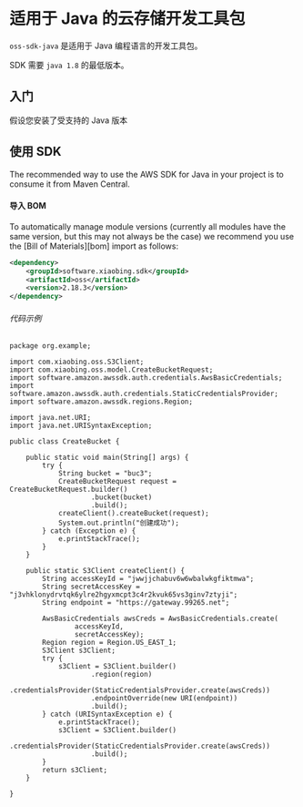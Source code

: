 # 适用于 Java 的云存储开发工具包

`oss-sdk-java` 是适用于 Java 编程语言的开发工具包。

SDK 需要 `java 1.8` 的最低版本。

入门
---------------
假设您安装了受支持的 Java 版本
## 使用 SDK

The recommended way to use the AWS SDK for Java in your project is to consume it from Maven Central.

#### 导入 BOM ####

To automatically manage module versions (currently all modules have the same version, but this may not always be the case) we recommend you use the [Bill of Materials][bom] import as follows:

```xml
<dependency>
    <groupId>software.xiaobing.sdk</groupId>
    <artifactId>oss</artifactId>
    <version>2.18.3</version>
</dependency>
```

###### 代码示例

```
package org.example;

import com.xiaobing.oss.S3Client;
import com.xiaobing.oss.model.CreateBucketRequest;
import software.amazon.awssdk.auth.credentials.AwsBasicCredentials;
import software.amazon.awssdk.auth.credentials.StaticCredentialsProvider;
import software.amazon.awssdk.regions.Region;

import java.net.URI;
import java.net.URISyntaxException;

public class CreateBucket {

    public static void main(String[] args) {
        try {
            String bucket = "buc3";
            CreateBucketRequest request = CreateBucketRequest.builder()
                    .bucket(bucket)
                    .build();
            createClient().createBucket(request);
            System.out.println("创建成功");
        } catch (Exception e) {
            e.printStackTrace();
        }
    }

    public static S3Client createClient() {
        String accessKeyId = "jwwjjchabuv6w6wbalwkgfiktmwa";
        String secretAccessKey = "j3vhklonydrvtqk6ylre2hgyxmcpt3c4r2kvuk65vs3ginv7ztyji";
        String endpoint = "https://gateway.99265.net";

        AwsBasicCredentials awsCreds = AwsBasicCredentials.create(
                accessKeyId,
                secretAccessKey);
        Region region = Region.US_EAST_1;
        S3Client s3Client;
        try {
            s3Client = S3Client.builder()
                    .region(region)
                    .credentialsProvider(StaticCredentialsProvider.create(awsCreds))
                    .endpointOverride(new URI(endpoint))
                    .build();
        } catch (URISyntaxException e) {
            e.printStackTrace();
            s3Client = S3Client.builder()
                    .credentialsProvider(StaticCredentialsProvider.create(awsCreds))
                    .build();
        }
        return s3Client;
    }

}

```
